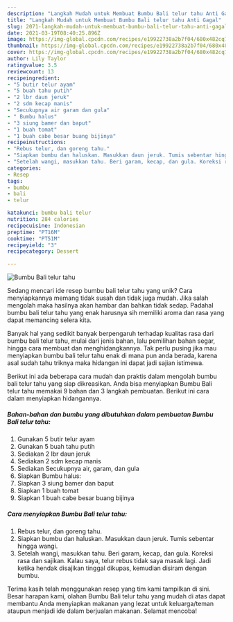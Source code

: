 ```yaml
---
description: "Langkah Mudah untuk Membuat Bumbu Bali telur tahu Anti Gagal"
title: "Langkah Mudah untuk Membuat Bumbu Bali telur tahu Anti Gagal"
slug: 2071-langkah-mudah-untuk-membuat-bumbu-bali-telur-tahu-anti-gagal
date: 2021-03-19T08:40:25.896Z
image: https://img-global.cpcdn.com/recipes/e19922738a2b7f04/680x482cq70/bumbu-bali-telur-tahu-foto-resep-utama.jpg
thumbnail: https://img-global.cpcdn.com/recipes/e19922738a2b7f04/680x482cq70/bumbu-bali-telur-tahu-foto-resep-utama.jpg
cover: https://img-global.cpcdn.com/recipes/e19922738a2b7f04/680x482cq70/bumbu-bali-telur-tahu-foto-resep-utama.jpg
author: Lily Taylor
ratingvalue: 3.5
reviewcount: 13
recipeingredient:
- "5 butir telur ayam"
- "5 buah tahu putih"
- "2 lbr daun jeruk"
- "2 sdm kecap manis"
- "Secukupnya air garam dan gula"
- " Bumbu halus"
- "3 siung bamer dan baput"
- "1 buah tomat"
- "1 buah cabe besar buang bijinya"
recipeinstructions:
- "Rebus telur, dan goreng tahu."
- "Siapkan bumbu dan haluskan. Masukkan daun jeruk. Tumis sebentar hingga wangi."
- "Setelah wangi, masukkan tahu. Beri garam, kecap, dan gula. Koreksi rasa dan sajikan. Kalau saya, telur rebus tidak saya masak lagi. Jadi ketika hendak disajikan tinggal dikupas, kemudian disiram dengan bumbu."
categories:
- Resep
tags:
- bumbu
- bali
- telur

katakunci: bumbu bali telur 
nutrition: 284 calories
recipecuisine: Indonesian
preptime: "PT16M"
cooktime: "PT51M"
recipeyield: "3"
recipecategory: Dessert

---
```



![Bumbu Bali telur tahu](https://img-global.cpcdn.com/recipes/e19922738a2b7f04/680x482cq70/bumbu-bali-telur-tahu-foto-resep-utama.jpg)

Sedang mencari ide resep bumbu bali telur tahu yang unik? Cara menyiapkannya memang tidak susah dan tidak juga mudah. Jika salah mengolah maka hasilnya akan hambar dan bahkan tidak sedap. Padahal bumbu bali telur tahu yang enak harusnya sih memiliki aroma dan rasa yang dapat memancing selera kita.

Banyak hal yang sedikit banyak berpengaruh terhadap kualitas rasa dari bumbu bali telur tahu, mulai dari jenis bahan, lalu pemilihan bahan segar, hingga cara membuat dan menghidangkannya. Tak perlu pusing jika mau menyiapkan bumbu bali telur tahu enak di mana pun anda berada, karena asal sudah tahu triknya maka hidangan ini dapat jadi sajian istimewa.




Berikut ini ada beberapa cara mudah dan praktis dalam mengolah bumbu bali telur tahu yang siap dikreasikan. Anda bisa menyiapkan Bumbu Bali telur tahu memakai 9 bahan dan 3 langkah pembuatan. Berikut ini cara dalam menyiapkan hidangannya.

<!--inarticleads1-->

##### Bahan-bahan dan bumbu yang dibutuhkan dalam pembuatan Bumbu Bali telur tahu:

1. Gunakan 5 butir telur ayam
1. Gunakan 5 buah tahu putih
1. Sediakan 2 lbr daun jeruk
1. Sediakan 2 sdm kecap manis
1. Sediakan Secukupnya air, garam, dan gula
1. Siapkan  Bumbu halus:
1. Siapkan 3 siung bamer dan baput
1. Siapkan 1 buah tomat
1. Siapkan 1 buah cabe besar buang bijinya




<!--inarticleads2-->

##### Cara menyiapkan Bumbu Bali telur tahu:

1. Rebus telur, dan goreng tahu.
1. Siapkan bumbu dan haluskan. Masukkan daun jeruk. Tumis sebentar hingga wangi.
1. Setelah wangi, masukkan tahu. Beri garam, kecap, dan gula. Koreksi rasa dan sajikan. Kalau saya, telur rebus tidak saya masak lagi. Jadi ketika hendak disajikan tinggal dikupas, kemudian disiram dengan bumbu.




Terima kasih telah menggunakan resep yang tim kami tampilkan di sini. Besar harapan kami, olahan Bumbu Bali telur tahu yang mudah di atas dapat membantu Anda menyiapkan makanan yang lezat untuk keluarga/teman ataupun menjadi ide dalam berjualan makanan. Selamat mencoba!
